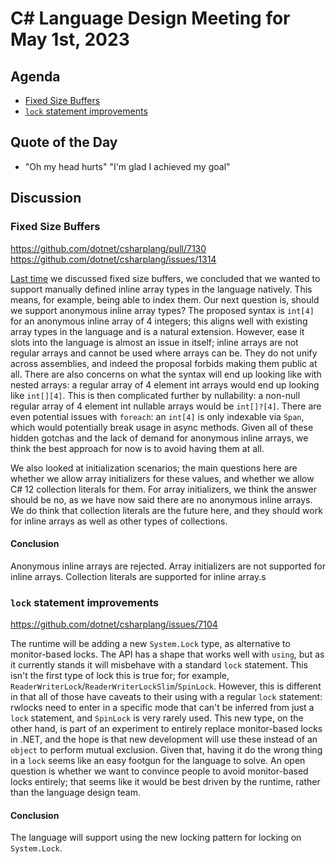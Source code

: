 # C# Language Design Meeting for May 1st, 2023

## Agenda

- [Fixed Size Buffers](#fixed-size-buffers)
- [`lock` statement improvements](#lock-statement-improvements)

## Quote of the Day

- "Oh my head hurts" "I'm glad I achieved my goal"

## Discussion

### Fixed Size Buffers

https://github.com/dotnet/csharplang/pull/7130  
https://github.com/dotnet/csharplang/issues/1314

[Last time](LDM-2023-04-10.md#fixed-size-buffers) we discussed fixed size buffers, we concluded
that we wanted to support manually defined inline array types in the language natively. This means, for example,
being able to index them. Our next question is, should we support anonymous inline array types? The proposed syntax
is `int[4]` for an anonymous inline array of 4 integers; this aligns well with existing array types in the language
and is a natural extension. However, ease it slots into the language is almost an issue in itself; inline arrays
are not regular arrays and cannot be used where arrays can be. They do not unify across assemblies, and indeed the
proposal forbids making them public at all. There are also concerns on what the syntax will end up looking like with
nested arrays: a regular array of 4 element int arrays would end up looking like `int[][4]`. This is then complicated
further by nullability: a non-null regular array of 4 element int nullable arrays would be `int[]?[4]`. There are even
potential issues with `foreach`: an `int[4]` is only indexable via `Span`, which would potentially break usage in async
methods. Given all of these hidden gotchas and the lack of demand for anonymous inline arrays, we think the best
approach for now is to avoid having them at all.

We also looked at initialization scenarios; the main questions here are whether we allow array initializers for these
values, and whether we allow C# 12 collection literals for them. For array initializers, we think the answer should be
no, as we have now said there are no anonymous inline arrays. We do think that collection literals are the future here,
and they should work for inline arrays as well as other types of collections.

#### Conclusion

Anonymous inline arrays are rejected. Array initializers are not supported for inline arrays. Collection literals are
supported for inline array.s

### `lock` statement improvements

https://github.com/dotnet/csharplang/issues/7104

The runtime will be adding a new `System.Lock` type, as alternative to monitor-based locks. The API has a shape that
works well with `using`, but as it currently stands it will misbehave with a standard `lock` statement. This isn't the
first type of lock this is true for; for example, `ReaderWriterLock`/`ReaderWriterLockSlim`/`SpinLock`. However, this
is different in that all of those have caveats to their using with a regular `lock` statement: rwlocks need to enter
in a specific mode that can't be inferred from just a `lock` statement, and `SpinLock` is very rarely used. This new
type, on the other hand, is part of an experiment to entirely replace monitor-based locks in .NET, and the hope is
that new development will use these instead of an `object` to perform mutual exclusion. Given that, having it do the
wrong thing in a `lock` seems like an easy footgun for the language to solve. An open question is whether we want to
convince people to avoid monitor-based locks entirely; that seems like it would be best driven by the runtime, rather
than the language design team.

#### Conclusion

The language will support using the new locking pattern for locking on `System.Lock`.
